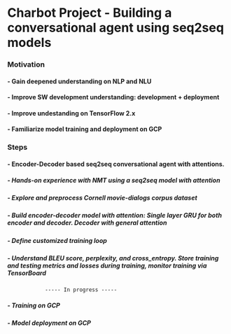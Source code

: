 # Charbot Project - Building a conversational agent using seq2seq models

### Motivation
#### - Gain deepened understanding on NLP and NLU
#### - Improve SW development understanding: development + deployment
#### - Improve undestanding on TensorFlow 2.x
#### - Familiarize model training and deployment on GCP

### Steps
#### - Encoder-Decoder based seq2seq conversational agent with attentions.
#####	- Hands-on experience with NMT using a seq2seq model with attention
#####	- Explore and preprocess Cornell movie-dialogs corpus dataset
#####	- Build encoder-decoder model with attention: Single layer GRU for both encoder and decoder. Decoder with general attention
#####	- Define customized training loop
#####	- Understand BLEU score, perplexity, and cross_entropy. Store training and testing metrics and losses during training, monitor training via TensorBoard

				----- In progress -----

#####	- Training on GCP
#####	- Model deployment on GCP

